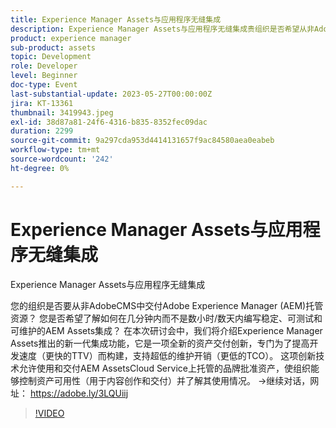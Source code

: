 ```yaml
---
title: Experience Manager Assets与应用程序无缝集成
description: Experience Manager Assets与应用程序无缝集成贵组织是否希望从非AdobeCMS中提供Adobe Experience Manager (AEM)托管资源？ 您是否希望了解如何在几分钟内而不是数小时/数天内编写稳定、可测试和可维护的AEM Assets集成？ 在本次研讨会中，我们将介绍Experience Manager Assets推出的新一代集成功能，它是一项全新的资产交付创新，专门为了提高开发速度（更快的TTV）而构建，支持超低的维护开销（更低的TCO）。 这项创新技术允许使用和交付AEM AssetsCloud Service上托管的品牌批准资产，使组织能够控制资产可用性（用于内容创作和交付）并了解其使用情况。
product: experience manager
sub-product: assets
topic: Development
role: Developer
level: Beginner
doc-type: Event
last-substantial-update: 2023-05-27T00:00:00Z
jira: KT-13361
thumbnail: 3419943.jpeg
exl-id: 38d87a81-24f6-4316-b835-8352fec09dac
duration: 2299
source-git-commit: 9a297cda953d4414131657f9ac84580aea0eabeb
workflow-type: tm+mt
source-wordcount: '242'
ht-degree: 0%

---
```


# Experience Manager Assets与应用程序无缝集成

Experience Manager Assets与应用程序无缝集成

您的组织是否要从非AdobeCMS中交付Adobe Experience Manager (AEM)托管资源？ 您是否希望了解如何在几分钟内而不是数小时/数天内编写稳定、可测试和可维护的AEM Assets集成？ 在本次研讨会中，我们将介绍Experience Manager Assets推出的新一代集成功能，它是一项全新的资产交付创新，专门为了提高开发速度（更快的TTV）而构建，支持超低的维护开销（更低的TCO）。 这项创新技术允许使用和交付AEM AssetsCloud Service上托管的品牌批准资产，使组织能够控制资产可用性（用于内容创作和交付）并了解其使用情况。 →继续对话，网址： https://adobe.ly/3LQUiij

>[!VIDEO](https://video.tv.adobe.com/v/3419943/?learn=on)
